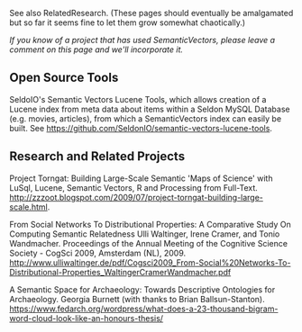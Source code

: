 See also RelatedResearch. (These pages should eventually be amalgamated but so far it seems fine to let them grow somewhat chaotically.)

_If you know of a project that has used SemanticVectors, please leave a comment on this page and we'll incorporate it._

## Open Source Tools ##

SeldoIO's Semantic Vectors Lucene Tools, which allows creation of a Lucene index from meta data about items within a Seldon MySQL Database (e.g. movies, articles), from which a SemanticVectors index can easily be built.
See https://github.com/SeldonIO/semantic-vectors-lucene-tools.


## Research and Related Projects ##

Project Torngat: Building Large-Scale Semantic 'Maps of Science' with LuSql, Lucene, Semantic Vectors, R and Processing from Full-Text.
http://zzzoot.blogspot.com/2009/07/project-torngat-building-large-scale.html.

From Social Networks To Distributional Properties:
A Comparative Study On Computing Semantic Relatedness
Ulli Waltinger, Irene Cramer, and Tonio Wandmacher.
Proceedings of the Annual Meeting of the Cognitive Science Society - CogSci 2009, Amsterdam (NL), 2009.
http://www.ulliwaltinger.de/pdf/Cogsci2009_From-Social%20Networks-To-Distributional-Properties_WaltingerCramerWandmacher.pdf

A Semantic Space for Archaeology: Towards Descriptive Ontologies for Archaeology. Georgia Burnett (with thanks to Brian Ballsun-Stanton).
https://www.fedarch.org/wordpress/what-does-a-23-thousand-bigram-word-cloud-look-like-an-honours-thesis/